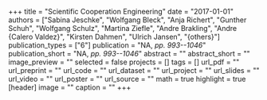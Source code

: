 +++
title = "Scientific Cooperation Engineering"
date = "2017-01-01"
authors = ["Sabina Jeschke", "Wolfgang Bleck", "Anja Richert", "Gunther Schuh", "Wolfgang Schulz", "Martina Ziefle", "Andre Brakling", "Andre {Calero Valdez}", "Kirsten Dahmen", "Ulrich Jansen", "{others}"]
publication_types = ["6"]
publication = "NA, _pp. 993--1046_"
publication_short = "NA, _pp. 993--1046_"
abstract = ""
abstract_short = ""
image_preview = ""
selected = false
projects = []
tags = []
url_pdf = ""
url_preprint = ""
url_code = ""
url_dataset = ""
url_project = ""
url_slides = ""
url_video = ""
url_poster = ""
url_source = ""
math = true
highlight = true
[header]
image = ""
caption = ""
+++
